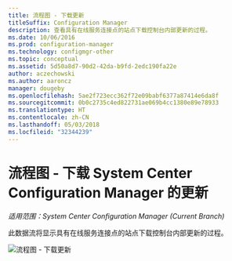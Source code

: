 ```yaml
---
title: 流程图 - 下载更新
titleSuffix: Configuration Manager
description: 查看具有在线服务连接点的站点下载控制台内部更新的过程。
ms.date: 10/06/2016
ms.prod: configuration-manager
ms.technology: configmgr-other
ms.topic: conceptual
ms.assetid: 5d50a8d7-90d2-42da-b9fd-2edc190fa22e
author: aczechowski
ms.author: aaroncz
manager: dougeby
ms.openlocfilehash: 5ae2f723ecc362f72e09babf6377a87414e6da8f
ms.sourcegitcommit: 0b0c2735c4ed822731ae069b4cc1380e89e78933
ms.translationtype: HT
ms.contentlocale: zh-CN
ms.lasthandoff: 05/03/2018
ms.locfileid: "32344239"
---
```

# <a name="flowchart---download-updates-for-system-center-configuration-manager"></a>流程图 - 下载 System Center Configuration Manager 的更新

*适用范围：System Center Configuration Manager (Current Branch)*

此数据流将显示具有在线服务连接点的站点下载控制台内部更新的过程。  

 ![流程图 - 下载更新](media/Flowchart---Download-updates.png)  
